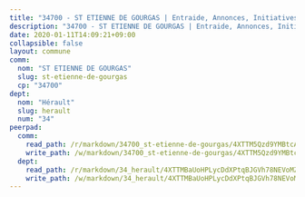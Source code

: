 ```yaml
---
title: "34700 - ST ETIENNE DE GOURGAS | Entraide, Annonces, Initiatives"
description: "34700 - ST ETIENNE DE GOURGAS | Entraide, Annonces, Initiatives"
date: 2020-01-11T14:09:21+09:00
collapsible: false
layout: commune
comm:
  nom: "ST ETIENNE DE GOURGAS"
  slug: st-etienne-de-gourgas
  cp: "34700"
dept:
  nom: "Hérault"
  slug: herault
  num: "34"
peerpad:
  comm:
    read_path: /r/markdown/34700_st-etienne-de-gourgas/4XTTM5Qzd9YMBtcAWhcydz9A92NtYX1gqrZVT42Xn7Ei4ipmp
    write_path: /w/markdown/34700_st-etienne-de-gourgas/4XTTM5Qzd9YMBtcAWhcydz9A92NtYX1gqrZVT42Xn7Ei4ipmp-K3TgUDMhQjEPL7Q1u6Ke7FoNywywGg3QkY9MTYFMKrxcVRP3TcVM2WrdxCCsmfj8w5q5xeSVvf5W97iai6WVQbRnVFsucZQHE9wmshxTMsDEFRpiVKrS2wtniZEMfMyvCw51zH7x
  dept:
    read_path: /r/markdown/34_herault/4XTTMBaUoHPLycDdXPtqBJGVh78NEVoMZNyf8Wnh1X5DK6Ew8
    write_path: /w/markdown/34_herault/4XTTMBaUoHPLycDdXPtqBJGVh78NEVoMZNyf8Wnh1X5DK6Ew8-K3TgTd4rzWVX1F82NgGyNepGUxhqCmodCALjxNZeEdBQWQhd1NJYx1gHMW9QBLL6sN41ALXRejLsG2VetgVferfVncrvVCz47dChJvN8ouQLRMdWs4KpxKPeRYR1nspmhzdBqF8J
---
```


